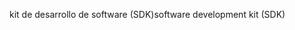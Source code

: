 <span data-ttu-id="1036a-101">kit de desarrollo de software (SDK)</span><span class="sxs-lookup"><span data-stu-id="1036a-101">software development kit (SDK)</span></span>